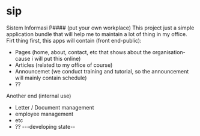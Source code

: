 # sip
Sistem Informasi P#### (put your own workplace)
This project just a simple application bundle that will help me to maintain a lot of thing in my office.
Firt thing first, this apps will contain (front end-public):
- Pages (home, about, contact, etc that shows about the organisation-cause i will put this online)
- Articles (related to my office of course)
- Announcemet (we conduct training and tutorial, so the announcement will mainly contain schedule)
- ??


Another end (internal use)
- Letter / Document management
- employee management 
- etc
- ??
---developing state--
